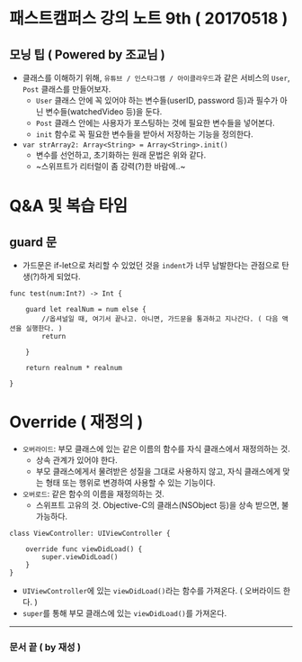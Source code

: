# 패스트캠퍼스 강의 노트 9th ( 20170518 )

## 모닝 팁 ( Powered by 조교님 )
 - 클래스를 이해하기 위해, `유튜브 / 인스타그램 / 아이클라우드`과 같은 서비스의 `User`, `Post` 클래스를 만들어보자.
	 - `User` 클래스 안에 꼭 있어야 하는 변수들(userID, password 등)과 필수가 아닌 변수들(watchedVideo 등)을 둔다.
	 - `Post` 클래스 안에는 사용자가 포스팅하는 것에 필요한 변수들을 넣어본다.
	 - `init` 함수로 꼭 필요한 변수들을 받아서 저장하는 기능을 정의한다.
 - `var strArray2: Array<String> = Array<String>.init()`
	 - 변수를 선언하고, 초기화하는 원래 문법은 위와 같다.
	 - ~스위프트가 리터럴이 좀 강력(?)한 바람에..~

# Q&A 및 복습 타임

## guard 문
 - 가드문은 if-let으로 처리할 수 있었던 것을 `indent`가 너무 남발한다는 관점으로 탄생(?)하게 되었다.

```
func test(num:Int?) -> Int {

	guard let realNum = num else {
		//옵셔널일 때, 여기서 끝나고. 아니면, 가드문을 통과하고 지나간다. ( 다음 액션을 실행한다. )
		return
	
	}
	
	return realnum * realnum

}
```

# Override ( 재정의 )

 - `오버라이드`: 부모 클래스에 있는 같은 이름의 함수를 자식 클래스에서 재정의하는 것.
	 - 상속 관계가 있어야 한다.
	 - 부모 클래스에게서 물려받은 성질을 그대로 사용하지 않고, 자식 클래스에게 맞는 형태 또는 행위로 변경하여 사용할 수 있는 기능이다.
 - `오버로드`: 같은 함수의 이름을 재정의하는 것.
	 - 스위프트 고유의 것. Objective-C의 클래스(NSObject 등)을 상속 받으면, 불가능하다.

```
class ViewController: UIViewController {

    override func viewDidLoad() {
        super.viewDidLoad()
    }
}
```
 - `UIViewController`에 있는 `viewDidLoad()`라는 함수를 가져온다. ( 오버라이드 한다. )
 - `super`를 통해 부모 클래스에 있는 `viewDidLoad()`를 가져온다.

---
### 문서 끝 ( by 재성 )